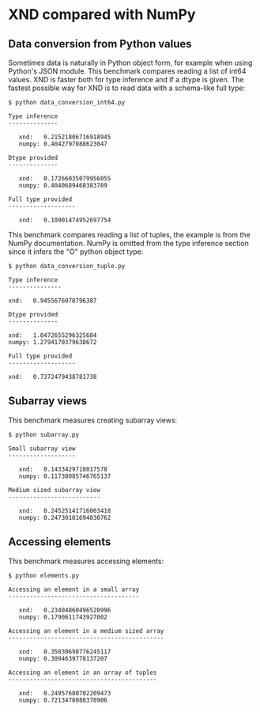 
# XND compared with NumPy


## Data conversion from Python values

Sometimes data is naturally in Python object form, for example when using Python's JSON module. This benchmark compares reading a list of int64 values. XND is faster both for type inference and if a dtype is given. The fastest possible way for XND is to read data with a schema-like full type:

```
$ python data_conversion_int64.py

Type inference
--------------

   xnd:   0.21521806716918945
   numpy: 0.4042797088623047

Dtype provided
--------------

   xnd:   0.17266035079956055
   numpy: 0.4040689468383789

Full type provided
-------------------

   xnd:   0.10901474952697754
```


This benchmark compares reading a list of tuples, the example is from the NumPy documentation. NumPy is omitted from the type inference section since it infers the "O" python object type:


```
$ python data_conversion_tuple.py 

Type inference
---------------

xnd:   0.9455676078796387

Dtype provided
--------------

xnd:   1.0472655296325684
numpy: 1.2794170379638672

Full type provided
-------------------

xnd:   0.7372479438781738
```

## Subarray views

This benchmark measures creating subarray views:

```
$ python subarray.py

Small subarray view
-------------------

   xnd:   0.1433429718017578
   numpy: 0.11738085746765137

Medium sized subarray view
--------------------------

   xnd:   0.24525141716003418
   numpy: 0.24730181694030762
```


## Accessing elements

This benchmark measures accessing elements:

```
$ python elements.py

Accessing an element in a small array
-------------------------------------

   xnd:   0.23404860496520996
   numpy: 0.1790611743927002

Accessing an element in a medium sized array
--------------------------------------------

   xnd:   0.35030698776245117
   numpy: 0.3094639778137207

Accessing an element in an array of tuples
------------------------------------------

   xnd:   0.24957680702209473
   numpy: 0.7213478088378906
```
